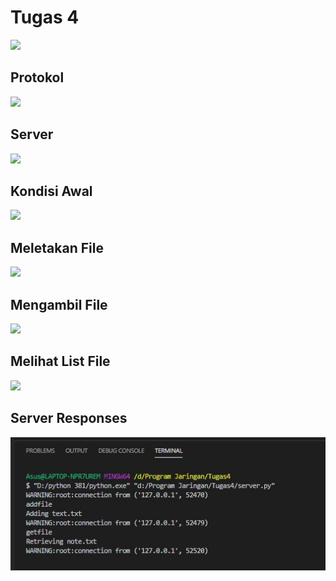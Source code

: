 <h1>Tugas 4</h1>
<img src="Foto/Foto wireshark udpfileclient local.JPG" >
<h2>Protokol</h2>
<img src="Dokumentasi/" >

<h2>Server </h2>
<img src="Dokumentasi/" >
<h2>Kondisi Awal</h2>
<img src="Dokumentasi/" >
<h2>Meletakan File</h2>
<img src="Dokumentasi/" >
<h2>Mengambil File</h2>
<img src="Dokumentasi/" >
<h2>Melihat List File</h2>
<img src="Dokumentasi/" >
<h2>Server Responses</h2>
<img src="Dokumentasi/serverresponeses.JPG" >
